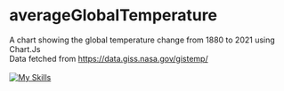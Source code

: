 # averageGlobalTemperature

A chart showing the global temperature change from 1880 to 2021 using Chart.Js
<br>
Data fetched from https://data.giss.nasa.gov/gistemp/
<br><br>
[![My Skills](https://skills.thijs.gg/icons?i=html,css,js)](https://skills.thijs.gg)
